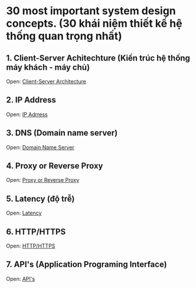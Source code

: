 # 30 most important system design concepts. (30 khái niệm thiết kế hệ thống quan trọng nhất)

## 1. Client-Server Achitechture (Kiến trúc hệ thống máy khách - máy chủ)

Open: [Client-Server Architecture](./1_client_server_architecture.md)

## 2. IP Address

Open: [IP Adrress](./2_ip_address.md)

## 3. DNS (Domain name server)

Open: [Domain Name Server](./3_dns.md)

## 4. Proxy or Reverse Proxy

Open: [Proxy or Reverse Proxy](./4_proxy.md)

## 5. Latency (độ trễ)

Open: [Latency](./5_latency.md)

## 6. HTTP/HTTPS

Open: [HTTP/HTTPS](./6_http_and_https.md)

## 7. API's (Application Programing Interface)

Open: [API's](./7_api.md)

<!-- Link tutorial -->
 <!-- https://www.youtube.com/watch?v=s9Qh9fWeOAk -->
